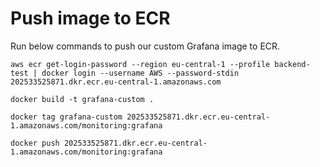 # Push image to ECR
Run below commands to push our custom Grafana image to ECR.
```
aws ecr get-login-password --region eu-central-1 --profile backend-test | docker login --username AWS --password-stdin 202533525871.dkr.ecr.eu-central-1.amazonaws.com
```

```
docker build -t grafana-custom .
```

```
docker tag grafana-custom 202533525871.dkr.ecr.eu-central-1.amazonaws.com/monitoring:grafana
```

```
docker push 202533525871.dkr.ecr.eu-central-1.amazonaws.com/monitoring:grafana
```